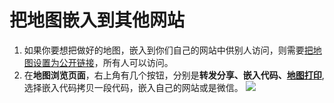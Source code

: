 # 把地图嵌入到其他网站

1. 如果你要想把做好的地图，嵌入到你们自己的网站中供别人访问，则需要[把地图设置为公开链接](http://help.dituwuyou.com/share-map.html)，所有人可以访问。
2. 在**地图浏览页面**，右上角有几个按钮，分别是**转发分享、嵌入代码、[地图打印](http://help.dituwuyou.com/print-map.html)**, 选择嵌入代码拷贝一段代码，嵌入自己的网站或是微信。
![](http://pic.dituwuyou.com/map%2Fpicture%2Fembed.png)

